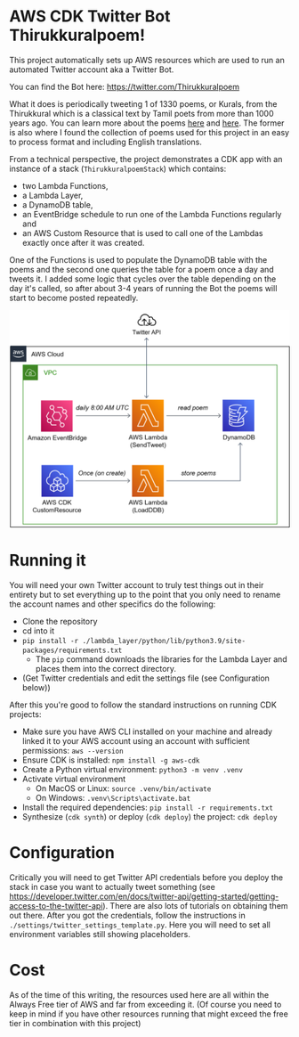 
# AWS CDK Twitter Bot Thirukkuralpoem!

This project automatically sets up AWS resources which are used to run an automated Twitter account aka a Twitter Bot.

You can find the Bot here: https://twitter.com/Thirukkuralpoem

What it does is periodically tweeting 1 of 1330 poems, or Kurals, from the Thirukkural which is a classical text by Tamil poets from more than 1000 years ago. You can learn more about the poems [here](https://github.com/tk120404/thirukkural) and [here](https://en.wikipedia.org/wiki/Kural). The former is also where I found the collection of poems used for this project in an easy to process format and including English translations.

From a technical perspective, the project demonstrates a CDK app with an instance of a stack (`ThirukkuralpoemStack`)
which contains:
- two Lambda Functions, 
- a Lambda Layer, 
- a DynamoDB table, 
- an EventBridge schedule to run one of the Lambda Functions regularly and 
- an AWS Custom Resource that is used to call one of the Lambdas exactly once after it was created.

One of the Functions is used to populate the DynamoDB table with the poems and the second one queries the table for a poem once a day and tweets it. I added some logic that cycles over the table depending on the day it's called, so after about 3-4 years of running the Bot the poems will start to become posted repeatedly.

![twitter-bot-thirukkuralpoem](./images/twitter-bot-thirukkuralpoem.png)

# Running it

You will need your own Twitter account to truly test things out in their entirety but to set everything up to the point that you only need to rename the account names and other specifics do the following:
- Clone the repository
- cd into it
- `pip install -r ./lambda_layer/python/lib/python3.9/site-packages/requirements.txt`
  - The `pip` command downloads the libraries for the Lambda Layer and places them into the correct directory. 
 - (Get Twitter credentials and edit the settings file (see Configuration below))
 
After this you're good to follow the standard instructions on running CDK projects:
- Make sure you have AWS CLI installed on your machine and already linked it to your AWS account using an account with sufficient permissions: ```aws --version```
- Ensure CDK is installed: ```npm install -g aws-cdk```
- Create a Python virtual environment: ```python3 -m venv .venv```
- Activate virtual environment
    - On MacOS or Linux: ```source .venv/bin/activate```
    - On Windows: ```.venv\Scripts\activate.bat```
- Install the required dependencies: ```pip install -r requirements.txt```
- Synthesize (`cdk synth`) or deploy (`cdk deploy`) the project: ```cdk deploy```

# Configuration

Critically you will need to get Twitter API credentials before you deploy the stack in case you want to actually tweet something (see https://developer.twitter.com/en/docs/twitter-api/getting-started/getting-access-to-the-twitter-api). There are also lots of tutorials on obtaining them out there. After you got the credentials, follow the instructions in ```./settings/twitter_settings_template.py```. Here you will need to set all environment variables still showing placeholders.

# Cost
As of the time of this writing, the resources used here are all within the Always Free tier of AWS and far from exceeding it. (Of course you need to keep in mind if you have other resources running that might exceed the free tier in combination with this project)
